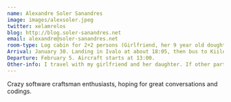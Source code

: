 ```yaml
---
name: Alexandre Soler Sanandres
image: images/alexsoler.jpeg
twitter: xelamrelos
blog: http://blog.soler-sanandres.net
email: alexandre@soler-sanandres.net
room-type: Log cabin for 2+2 persons (Girlfriend, her 9 year old doughter and me)
Arrival: January 30. Landing in Ivalo at about 18:05, then bus to Kiilopää.
Departure: February 5. Aircraft starts at 13:00. 
Other-info: I travel with my girlfriend and her daughter. If other participants are also on the same days there, maybe we can do something together. Would be nice.
---
```


Crazy software craftsman enthusiasts, hoping for great conversations and codings.

